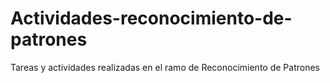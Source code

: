 # Actividades-reconocimiento-de-patrones
Tareas y actividades realizadas en el ramo de Reconocimiento de Patrones
